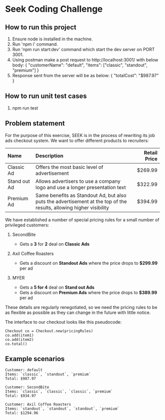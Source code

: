 # Seek Coding Challenge

## How to run this project

1. Ensure node is installed in the machine.
2. Run 'npm i' command.
3. Run 'npm run start:dev' command which start the dev server on PORT 3001.
4. Using postman make a post request to http://localhost:3001/ with below body:
      {
      "customerName": "default",
      "items": ["classic", "standout", "premium"]
      }
5. Response sent from the server will be as below:
      {
      "totalCost": "$987.97"
      }

## How to run unit test cases

1. npm run test

## Problem statement

For the purpose of this exercise, SEEK is in the process of rewriting its job ads checkout system. We want to offer different products to recruiters:


| Name | Description | Retail Price |
|:---- |:----------- | ------------:|
| Classic Ad | Offers the most basic level of advertisement | $269.99 |
| Stand out Ad | Allows advertisers to use a company logo and use a longer presentation text | $322.99 |
| Premium Ad | Same benefits as Standout Ad, but also puts the advertisement at the top of the results, allowing higher visibility | $394.99 |

We have established a number of special pricing rules for a small number of privileged customers:

1. SecondBite
    * Gets a **3** for **2** deal on **Classic Ads**

2. Axil Coffee Roasters
    * Gets a discount on **Standout Ads** where the price drops to **$299.99** per ad

3. MYER
    * Gets a **5 for 4** deal on **Stand out Ads**
    * Gets a discount on **Premium Ads** where the price drops to **$389.99** per ad

These details are regularly renegotiated, so we need the pricing rules to be as flexible as possible as they can change in the future with little notice.

The interface to our checkout looks like this pseudocode:

    Checkout co = Checkout.new(pricingRules)
    co.add(item1)
    co.add(item2)
    co.total()

## Example scenarios

    Customer: default
    Items: `classic`, `standout`, `premium`
    Total: $987.97

    Customer: SecondBite
    Items: `classic`, `classic`, `classic`, `premium`
    Total: $934.97

    Customer: Axil Coffee Roasters
    Items: `standout`, `standout`, `standout`, `premium`
    Total: $1294.96

